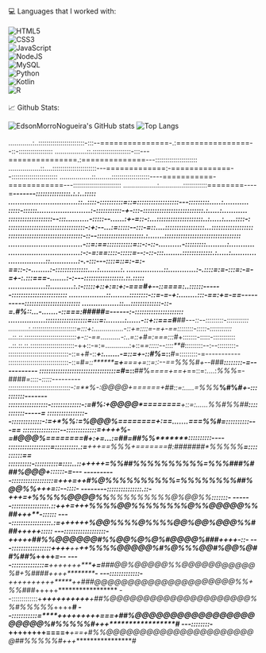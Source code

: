 
<!---
- 👋 Hi, I’m @EdsonMorroNogueira, I'm a student in SPTECH, My course is 1 SIS
- 👀 I’m interested in Development of Websites, coding in C++ using OpenGL library
- 🌱 I’m currently learning CSS, JS, HTML and MySQL
- 💞️ I’m looking to collaborate on Gaming projects, automation and the uses of C++ in games
- 📫 How to reach me -  E-mail: edson.nogueira@sptech.school --->

💻 Languages that I worked with:<br><br>
![HTML5](https://img.shields.io/badge/html5-%23E34F26.svg?style=for-the-badge&logo=html5&logoColor=white)<br>![CSS3](https://img.shields.io/badge/css3-%231572B6.svg?style=for-the-badge&logo=css3&logoColor=white)<br> ![JavaScript](https://img.shields.io/badge/javascript-%23323330.svg?style=for-the-badge&logo=javascript&logoColor=%23F7DF1E)<br>![NodeJS](https://img.shields.io/badge/node.js-6DA55F?style=for-the-badge&logo=node.js&logoColor=white)<br>![MySQL](https://img.shields.io/badge/mysql-%2300f.svg?style=for-the-badge&logo=mysql&logoColor=white)<br>![Python](https://img.shields.io/badge/python-3670A0?style=for-the-badge&logo=python&logoColor=ffdd54)<br>![Kotlin](https://img.shields.io/badge/kotlin-%237F52FF.svg?style=for-the-badge&logo=kotlin&logoColor=white)<br>![R](https://img.shields.io/badge/r-%23276DC3.svg?style=for-the-badge&logo=r&logoColor=white)
<br><br>📈 Github Stats:<br>

 ![EdsonMorroNogueira's GitHub stats](https://github-readme-stats.vercel.app/api?username=EdsonMorroNogueira&show_icons=true&theme=synthwave)  ![Top Langs](https://github-readme-stats.vercel.app/api/top-langs/?username=EdsonMorroNogueira&layout=donut&theme=synthwave) <br><br>
............:..:::::::::::::::::::::::-:::--===============-.:================--::-:::::::::::::::::
................::.:::::::::::::::::::-:::---===============.:==============---:::::::::::::::::::::
................::....::::::::::::::::::::::---=============:-=============--:::::::::::::::::::::::
................::........:::::::::::::::::::----===========-============---::::::::::::::::::::::::
.................:............::::::::::::========----=************-------:::::::::::::::.:.:..:::::
..............................::..::::-::::::::::=::=::::::::::::::::::---:::::::::.....:...........
:::::-::::::.......................:-:::::::::::-+-:::-::::::::::::::::::::::::::.:.....:...........
:::::::::::::::::::--:::..........-:::::--......:+*-=::-:...::::::::::::::::::::..:.....:.....::::-:
:::::::::::::::::::::::::::::::::-:+:--...:=:::::--:::-=::....:::::::::::::::::...::::::::::::::::::
::::::::::::::::::::::::::::::::-::-*-::::::::::::::::::::.:.......:::::::::::::::::::::::::::::::::
................................-::=:==:::::::::::=::-:-::-..........-:::::::::.........:...........
...............................:-:-=:==::::-:::::=--:-::-:::........:::::::::::::.:.....:...........
................::............:-.-:::---::::=::=:-=:-==::-:-........:-::::::::::::::....:.........:.
................::............:-.::::=:=-:::=:-=-=+-:.:::===-.......:-:---:::::::::::::::::.::.:::::
................::..........:.:-:::::+::+:=:+:-===*#+--::====:..::::::------::::::::::::::::::::::::
................::........::::::::-::=-*=-+**:........:::-==:+=-==----------::::::::::::::::::::::::
................::...:::::::::::::-::-=.#%::...-.......-::===:**#####*=------:-:::::::::::::::::::::
................::::::::::::::::::=:::=:........:......-::+::===#**##***---::--:::::::::-:::::::::::
..........:.::::::::::::::::::::::=:::+:...............-::+*=::::=-=+-=**=::::::::-:::::-:::::::::::
..::.::.::::::::::::::::::::::::::+-::-==..........-:..=::+*#***=:===:::*#+:::::::-:::::-:::::::::::
..::.::.::.::::::::::::::::::::::-++::-=:=............:+::=*=:::::--::::**#*:::::::::--:--:::::::::-
::::::::::::::::::::::::::::::-::=+#-::*****+:.......-=*::=*+-::#%***=::***#*=:::::::::-=-----------
::::::::::::::::::::::::::::::-::=#*=::********=+**===+=::=::--==%%%#+--*###***::::::::-=-----------
:::::::::::::::::::::::::::::::::=*#=::**##%*====+==+*==::=:....:*%%%*=-####****=::::-:::::---------
:::::::::::::::::::::::::::::::-:=**%-:*@@@@+======+*##*::=:.....=%%%***%#%#*****+-::::::::::-------
:::::::::::::::::-:::::::::::::-:=*#%*:+@@@@*========**+::=:......*%%#*%%##********:::::::::::-----=
::::::::::::::::--:::::::::::::-:=+*%%:=%@@@%========**+:==.......===**%%#**********=::::::::::---==
::::::::::::::::--:::::::::::::=+++*+%-=#@@@%========*#+:+=...:=#*#*=##%%*************::::::::::----
::::::::::::::::::=::::::::::.:=**+*++==%%*%*+=======*#*:*#*#*#####*%%%%%**************=::::::::::==
::::::::::-::::::::::=::::..::+***+*+++=*%%##%%%%%%%%%%*=%%%###%###*%@@@****************+::::::-=---
----------::::::::::::::::::=*******+++=++#%@%%%%%%%%%%*=%%%%%%%%##%@@%%+++***************=::--::::-
--------:::::::::::::::.::-*********+++=*+**%%%%%@@@@%%**%%%%%%%%%@%@@%%********************:::::::-
------::::::::::::::::.::+**********++*=*+*++*%%%%@@%%%*%%%%%@%%@@@@@%%##*+++****************-::::::
----:::::::::::::::::.:=**********+**++****+++*%@@%%%%@*%%%%@@%@@%@@@%%###*++++***************+:::::
---::::::::::::::::::-*********+**++*++*#*****#%%@@@@@@#%%@@%@%@%#@@@@*%###*+++*+***************-::-
---:::::::::::::::::+********+++**++******+*+*%%%%@@@@@%#%@%%%@@#%@@%@##%##%*++++****************=--
----::::::::::::::=*********+++++*++*****+=**###@@%@@@@@%%@@@@@@@@@@@%#+%####*++++*****************-
---:::::::::::::-*********++++++++*++*****++*###@@@@@@@@@@@@@@@@@@@@@%%+%%###*+++++*****************
--:::::::::::::+**********+++++++++*+******+*##%@@@@@@@@@@@@@@@@@@@@@%%*#%%%%%*++++****************#
--:::::::::::=***********+++++++++==*****=**+##%@@@@@@@@@@@@@@@@@@@@@@%*#%%%%%#+++*****************#
---::::::::-*************++++++++====+***+==+#%%@@@@@@@@@@@@@@@@@@@@@@@##%%%%%#+++*****************#⠀⠀⠀⠀⠀⠀⠀⠀⠀⠀⠀⠀⠀⠀⠀⠀⠀⠀⠀⠀⠀⠀⠀⠀⠀⠀
<!---
EdsonMorroNogueira/EdsonMorroNogueira is a ✨ special ✨ repository because its `README.md` (this file) appears on your GitHub profile.
You can click the Preview link to take a look at your changes.
--->
